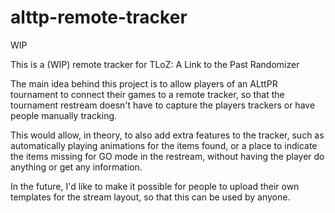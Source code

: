 # alttp-remote-tracker
WIP

This is a (WIP) remote tracker for TLoZ: A Link to the Past Randomizer

The main idea behind this project is to allow players of an ALttPR tournament to connect their games to a remote tracker, so that the tournament restream doesn't have to capture the players trackers or have people manually tracking.

This would allow, in theory, to also add extra features to the tracker, such as automatically playing animations for the items found, or a place to indicate the items missing for GO mode in the restream, without having the player do anything or get any information.

In the future, I'd like to make it possible for people to upload their own templates for the stream layout, so that this can be used by anyone.

